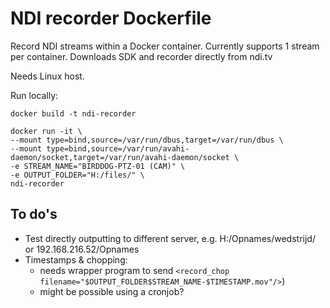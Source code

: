 # NDI recorder Dockerfile
Record NDI streams within a Docker container. Currently supports 1 stream per container.
Downloads SDK and recorder directly from ndi.tv

Needs Linux host.

Run locally: 
```shell
docker build -t ndi-recorder

docker run -it \
--mount type=bind,source=/var/run/dbus,target=/var/run/dbus \
--mount type=bind,source=/var/run/avahi-daemon/socket,target=/var/run/avahi-daemon/socket \
-e STREAM_NAME="BIRDDOG-PTZ-01 (CAM)" \
-e OUTPUT_FOLDER="H:/files/" \
ndi-recorder
```

## To do's
- Test directly outputting to different server, e.g. H:/Opnames/wedstrijd/ or 192.168.216.52/Opnames
- Timestamps & chopping:
  - needs wrapper program to send `<record_chop filename="$OUTPUT_FOLDER$STREAM_NAME-$TIMESTAMP.mov"/>`)
  - might be possible using a cronjob?
